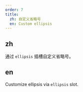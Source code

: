 ```yaml
---
order: 7
title:
  zh: 自定义省略号
  en: Custom ellipsis
---
```


## zh

通过 `ellipsis` 插槽自定义省略号。

## en

Customize ellipsis via `ellipsis` slot.
